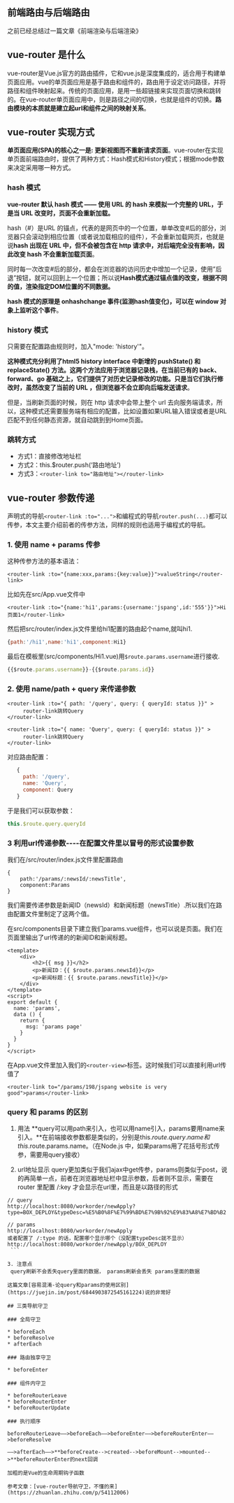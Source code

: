 ## 前端路由与后端路由

之前已经总结过一篇文章《前端渲染与后端渲染》

## vue-router 是什么

vue-router是Vue.js官方的路由插件，它和vue.js是深度集成的，适合用于构建单页面应用。vue的单页面应用是基于路由和组件的，路由用于设定访问路径，并将路径和组件映射起来。传统的页面应用，是用一些超链接来实现页面切换和跳转的。在vue-router单页面应用中，则是路径之间的切换，也就是组件的切换。**路由模块的本质就是建立起url和组件之间的映射关系**。

## vue-router 实现方式

**单页面应用(SPA)的核心之一是: 更新视图而不重新请求页面**。vue-router在实现单页面前端路由时，提供了两种方式：Hash模式和History模式；根据mode参数来决定采用哪一种方式。

### hash 模式

**vue-router 默认 hash 模式 —— 使用 URL 的 hash 来模拟一个完整的 URL，于是当 URL 改变时，页面不会重新加载。** 

hash（#）是URL 的锚点，代表的是网页中的一个位置，单单改变#后的部分，浏览器只会滚动到相应位置（或者说加载相应的组件），不会重新加载网页，也就是说**hash 出现在 URL 中，但不会被包含在 http 请求中，对后端完全没有影响，因此改变 hash 不会重新加载页面**。

同时每一次改变#后的部分，都会在浏览器的访问历史中增加一个记录，使用”后退”按钮，就可以回到上一个位置；所以说**Hash模式通过锚点值的改变，根据不同的值，渲染指定DOM位置的不同数据。**

**hash 模式的原理是 onhashchange 事件(监测hash值变化)，可以在 window 对象上监听这个事件**。

### history 模式

只需要在配置路由规则时，加入"mode: 'history'"。

**这种模式充分利用了html5 history interface 中新增的 pushState() 和 replaceState() 方法。这两个方法应用于浏览器记录栈，在当前已有的 back、forward、go 基础之上，它们提供了对历史记录修改的功能。只是当它们执行修改时，虽然改变了当前的 URL ，但浏览器不会立即向后端发送请求**。

但是，当刷新页面的时候，则在 http 请求中会带上整个 url 去向服务端请求，所以，这种模式还需要服务端有相应的配置，比如设置如果URL输入错误或者是URL 匹配不到任何静态资源，就自动跳到到Home页面。

### 跳转方式

- 方式1：直接修改地址栏
- 方式2：this.$router.push(‘路由地址’)
- 方式3：`<router-link to="路由地址"></router-link>`

## vue-router 参数传递

声明式的导航`<router-link :to="...">`和编程式的导航`router.push(...)`都可以传参，本文主要介绍前者的传参方法，同样的规则也适用于编程式的导航。

### 1. 使用 name + params 传参

这种传参方法的基本语法：

```vue
<router-link :to="{name:xxx,params:{key:value}}">valueString</router-link>
```

比如先在src/App.vue文件中

```vue
<router-link :to="{name:'hi1',params:{username:'jspang',id:'555'}}">Hi页面1</router-link>
```

然后把src/router/index.js文件里给hi1配置的路由起个name,就叫hi1.

```js
{path:'/hi1',name:'hi1',component:Hi1}
```

最后在模板里(src/components/Hi1.vue)用`$route.params.username`进行接收.

```js
{{$route.params.username}}-{{$route.params.id}}
```

### 2. 使用 name/path + query 来传递参数

```vue
<router-link :to="{ path: '/query', query: { queryId: status }}" >
     router-link跳转Query
</router-link>

<router-link :to="{ name: 'Query', query: { queryId: status }}" >
     router-link跳转Query
</router-link>
```

对应路由配置：

```js
   {
     path: '/query',
     name: 'Query',
     component: Query
   }
```

于是我们可以获取参数：

```js
this.$route.query.queryId
```

### 3 利用url传递参数----在配置文件里以冒号的形式设置参数

我们在/src/router/index.js文件里配置路由

```
{
    path:'/params/:newsId/:newsTitle',
    component:Params
}
```

我们需要传递参数是新闻ID（newsId）和新闻标题（newsTitle）.所以我们在路由配置文件里制定了这两个值。

在src/components目录下建立我们params.vue组件，也可以说是页面。我们在页面里输出了url传递的的新闻ID和新闻标题。

```vue
<template>
    <div>
        <h2>{{ msg }}</h2>
        <p>新闻ID：{{ $route.params.newsId}}</p>
        <p>新闻标题：{{ $route.params.newsTitle}}</p>
    </div>
</template>
<script>
export default {
  name: 'params',
  data () {
    return {
      msg: 'params page'
    }
  }
}
</script>
```

在App.vue文件里加入我们的`<router-view>`标签。这时候我们可以直接利用url传值了

```vue
<router-link to="/params/198/jspang website is very good">params</router-link>
```

### query 和 params 的区别

1. 用法
   **query可以用path来引入，也可以用name引入，params要用name来引入。**在前端接收参数都是类似的，分别是this.$route.query.name和this.$route.params.name。（在Node.js 中，如果params用了花括号形式传参，需要用query接收）

2.  url地址显示
    query更加类似于我们ajax中get传参，params则类似于post，说的再简单一点，前者在浏览器地址栏中显示参数，后者则不显示，需要在 router 里配置 /:key  才会显示在url里，而且是以路径的形式

   ```text
   // query
   http://localhost:8080/workorder/newApply?type=BOX_DEPLOY&typeDesc=%E5%B0%8F%E7%99%BD%E7%9B%92%E9%83%A8%E7%BD%B2
   
   // params
   http://localhost:8080/workorder/newApply
   或者配置了 /:type 的话，配置哪个显示哪个（没配置typeDesc就不显示）
http://localhost:8080/workorder/newApply/BOX_DEPLOY
    ```
    
3. 注意点
    query刷新不会丢失query里面的数据， params刷新会丢失 params里面的数据

这篇文章[容易混淆-论query和params的使用区别](https://juejin.im/post/6844903872545161224)说的非常好

## 三类导航守卫

### 全局守卫

* beforeEach
* beforeResolve
* afterEach

### 路由独享守卫

* beforeEnter

### 组件内守卫

* beforeRouterLeave
* beforeRouterEnter
* beforeRouterUpdate

### 执行顺序

beforeRouterLeave——>beforeEach——>beforeEnter——>beforeRouterEnter——>beforeResolve

——>afterEach——>**beforeCreate-->created-->beforeMount-->mounted-->**beforeRouterEnter的next回调

加粗的是Vue的生命周期钩子函数

参考文章：[vue-router导航守卫，不懂的来](https://zhuanlan.zhihu.com/p/54112006)